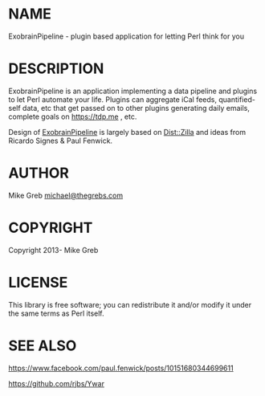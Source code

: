# NAME

ExobrainPipeline - plugin based application for letting Perl think for you

# DESCRIPTION

ExobrainPipeline is an application implementing a data pipeline and plugins
to let Perl automate your life.  Plugins can aggregate iCal feeds,
quantified-self data, etc that get passed on to other plugins generating daily
emails, complete goals on https://tdp.me , etc.

Design of [ExobrainPipeline](http://search.cpan.org/perldoc?ExobrainPipeline) is largely based on [Dist::Zilla](http://search.cpan.org/perldoc?Dist::Zilla) and ideas from
Ricardo Signes & Paul Fenwick.

# AUTHOR

Mike Greb <michael@thegrebs.com>

# COPYRIGHT

Copyright 2013- Mike Greb

# LICENSE

This library is free software; you can redistribute it and/or modify
it under the same terms as Perl itself.

# SEE ALSO

https://www.facebook.com/paul.fenwick/posts/10151680344699611

https://github.com/rjbs/Ywar


